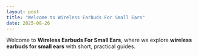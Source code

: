 ```yaml
---
layout: post
title: "Welcome to Wireless Earbuds For Small Ears"
date: 2025-08-26
---
```


Welcome to **Wireless Earbuds For Small Ears**, where we explore **wireless earbuds for small ears** with short, practical guides.
